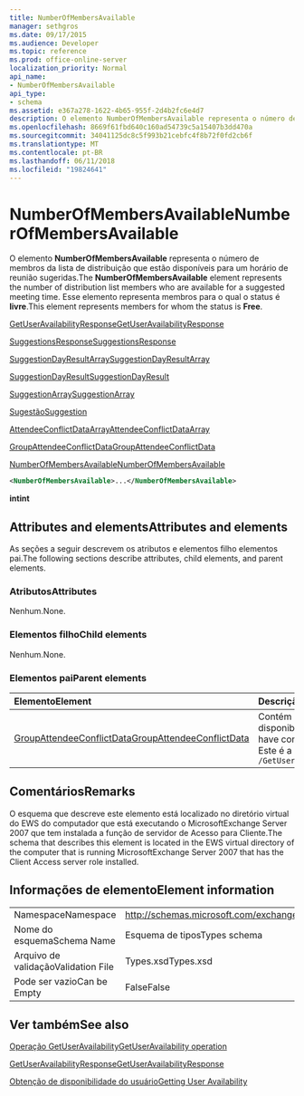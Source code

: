 ```yaml
---
title: NumberOfMembersAvailable
manager: sethgros
ms.date: 09/17/2015
ms.audience: Developer
ms.topic: reference
ms.prod: office-online-server
localization_priority: Normal
api_name:
- NumberOfMembersAvailable
api_type:
- schema
ms.assetid: e367a278-1622-4b65-955f-2d4b2fc6e4d7
description: O elemento NumberOfMembersAvailable representa o número de membros da lista de distribuição que estão disponíveis para um horário de reunião sugeridas. Esse elemento representa membros para o qual o status é livre.
ms.openlocfilehash: 8669f61fbd640c160ad54739c5a15407b3dd470a
ms.sourcegitcommit: 34041125dc8c5f993b21cebfc4f8b72f0fd2cb6f
ms.translationtype: MT
ms.contentlocale: pt-BR
ms.lasthandoff: 06/11/2018
ms.locfileid: "19824641"
---
```

# <a name="numberofmembersavailable"></a><span data-ttu-id="72ec7-104">NumberOfMembersAvailable</span><span class="sxs-lookup"><span data-stu-id="72ec7-104">NumberOfMembersAvailable</span></span>

<span data-ttu-id="72ec7-105">O elemento **NumberOfMembersAvailable** representa o número de membros da lista de distribuição que estão disponíveis para um horário de reunião sugeridas.</span><span class="sxs-lookup"><span data-stu-id="72ec7-105">The **NumberOfMembersAvailable** element represents the number of distribution list members who are available for a suggested meeting time.</span></span> <span data-ttu-id="72ec7-106">Esse elemento representa membros para o qual o status é **livre**.</span><span class="sxs-lookup"><span data-stu-id="72ec7-106">This element represents members for whom the status is **Free**.</span></span>
  
[<span data-ttu-id="72ec7-107">GetUserAvailabilityResponse</span><span class="sxs-lookup"><span data-stu-id="72ec7-107">GetUserAvailabilityResponse</span></span>](getuseravailabilityresponse.md)
  
[<span data-ttu-id="72ec7-108">SuggestionsResponse</span><span class="sxs-lookup"><span data-stu-id="72ec7-108">SuggestionsResponse</span></span>](suggestionsresponse.md)
  
[<span data-ttu-id="72ec7-109">SuggestionDayResultArray</span><span class="sxs-lookup"><span data-stu-id="72ec7-109">SuggestionDayResultArray</span></span>](suggestiondayresultarray.md)
  
[<span data-ttu-id="72ec7-110">SuggestionDayResult</span><span class="sxs-lookup"><span data-stu-id="72ec7-110">SuggestionDayResult</span></span>](suggestiondayresult.md)
  
[<span data-ttu-id="72ec7-111">SuggestionArray</span><span class="sxs-lookup"><span data-stu-id="72ec7-111">SuggestionArray</span></span>](suggestionarray.md)
  
[<span data-ttu-id="72ec7-112">Sugestão</span><span class="sxs-lookup"><span data-stu-id="72ec7-112">Suggestion</span></span>](suggestion.md)
  
[<span data-ttu-id="72ec7-113">AttendeeConflictDataArray</span><span class="sxs-lookup"><span data-stu-id="72ec7-113">AttendeeConflictDataArray</span></span>](attendeeconflictdataarray.md)
  
[<span data-ttu-id="72ec7-114">GroupAttendeeConflictData</span><span class="sxs-lookup"><span data-stu-id="72ec7-114">GroupAttendeeConflictData</span></span>](groupattendeeconflictdata.md)
  
[<span data-ttu-id="72ec7-115">NumberOfMembersAvailable</span><span class="sxs-lookup"><span data-stu-id="72ec7-115">NumberOfMembersAvailable</span></span>](numberofmembersavailable.md)
  
```xml
<NumberOfMembersAvailable>...</NumberOfMembersAvailable>
```

 <span data-ttu-id="72ec7-116">**int**</span><span class="sxs-lookup"><span data-stu-id="72ec7-116">**int**</span></span>
## <a name="attributes-and-elements"></a><span data-ttu-id="72ec7-117">Attributes and elements</span><span class="sxs-lookup"><span data-stu-id="72ec7-117">Attributes and elements</span></span>

<span data-ttu-id="72ec7-118">As seções a seguir descrevem os atributos e elementos filho elementos pai.</span><span class="sxs-lookup"><span data-stu-id="72ec7-118">The following sections describe attributes, child elements, and parent elements.</span></span>
  
### <a name="attributes"></a><span data-ttu-id="72ec7-119">Atributos</span><span class="sxs-lookup"><span data-stu-id="72ec7-119">Attributes</span></span>

<span data-ttu-id="72ec7-120">Nenhum.</span><span class="sxs-lookup"><span data-stu-id="72ec7-120">None.</span></span>
  
### <a name="child-elements"></a><span data-ttu-id="72ec7-121">Elementos filho</span><span class="sxs-lookup"><span data-stu-id="72ec7-121">Child elements</span></span>

<span data-ttu-id="72ec7-122">Nenhum.</span><span class="sxs-lookup"><span data-stu-id="72ec7-122">None.</span></span>
  
### <a name="parent-elements"></a><span data-ttu-id="72ec7-123">Elementos pai</span><span class="sxs-lookup"><span data-stu-id="72ec7-123">Parent elements</span></span>

|<span data-ttu-id="72ec7-124">**Elemento**</span><span class="sxs-lookup"><span data-stu-id="72ec7-124">**Element**</span></span>|<span data-ttu-id="72ec7-125">**Descrição**</span><span class="sxs-lookup"><span data-stu-id="72ec7-125">**Description**</span></span>|
|:-----|:-----|
|[<span data-ttu-id="72ec7-126">GroupAttendeeConflictData</span><span class="sxs-lookup"><span data-stu-id="72ec7-126">GroupAttendeeConflictData</span></span>](groupattendeeconflictdata.md) <br/> |<span data-ttu-id="72ec7-127">Contém informações de conflito agregadas sobre o número de usuários que estão disponíveis, o número de usuários que possuem conflitos e o número de usuários que não têm informações de disponibilidade em uma lista de distribuição para um horário de reunião sugeridas.</span><span class="sxs-lookup"><span data-stu-id="72ec7-127">Contains aggregate conflict information about the number of users who are available, the number of users who have conflicts, and the number of users who do not have availability information in a distribution list for a suggested meeting time.</span></span>  <br/> <span data-ttu-id="72ec7-128">Este é a expressão XPath para esse elemento:</span><span class="sxs-lookup"><span data-stu-id="72ec7-128">The following is the XPath expression to this element:</span></span>  <br/>  `/GetUserAvailabilityResponse/SuggestionsResponse/SuggestionDayResultArray/SuggestionDayResult[i]/SuggestionArray/Suggestion[i]/AttendeeConflictDataArray/GroupAttendeeConflictData[i]` <br/> |
   
## <a name="remarks"></a><span data-ttu-id="72ec7-129">Comentários</span><span class="sxs-lookup"><span data-stu-id="72ec7-129">Remarks</span></span>

<span data-ttu-id="72ec7-130">O esquema que descreve este elemento está localizado no diretório virtual do EWS do computador que está executando o MicrosoftExchange Server 2007 que tem instalada a função de servidor de Acesso para Cliente.</span><span class="sxs-lookup"><span data-stu-id="72ec7-130">The schema that describes this element is located in the EWS virtual directory of the computer that is running MicrosoftExchange Server 2007 that has the Client Access server role installed.</span></span>
  
## <a name="element-information"></a><span data-ttu-id="72ec7-131">Informações de elemento</span><span class="sxs-lookup"><span data-stu-id="72ec7-131">Element information</span></span>

|||
|:-----|:-----|
|<span data-ttu-id="72ec7-132">Namespace</span><span class="sxs-lookup"><span data-stu-id="72ec7-132">Namespace</span></span>  <br/> |http://schemas.microsoft.com/exchange/services/2006/types  <br/> |
|<span data-ttu-id="72ec7-133">Nome do esquema</span><span class="sxs-lookup"><span data-stu-id="72ec7-133">Schema Name</span></span>  <br/> |<span data-ttu-id="72ec7-134">Esquema de tipos</span><span class="sxs-lookup"><span data-stu-id="72ec7-134">Types schema</span></span>  <br/> |
|<span data-ttu-id="72ec7-135">Arquivo de validação</span><span class="sxs-lookup"><span data-stu-id="72ec7-135">Validation File</span></span>  <br/> |<span data-ttu-id="72ec7-136">Types.xsd</span><span class="sxs-lookup"><span data-stu-id="72ec7-136">Types.xsd</span></span>  <br/> |
|<span data-ttu-id="72ec7-137">Pode ser vazio</span><span class="sxs-lookup"><span data-stu-id="72ec7-137">Can be Empty</span></span>  <br/> |<span data-ttu-id="72ec7-138">False</span><span class="sxs-lookup"><span data-stu-id="72ec7-138">False</span></span>  <br/> |
   
## <a name="see-also"></a><span data-ttu-id="72ec7-139">Ver também</span><span class="sxs-lookup"><span data-stu-id="72ec7-139">See also</span></span>



[<span data-ttu-id="72ec7-140">Operação GetUserAvailability</span><span class="sxs-lookup"><span data-stu-id="72ec7-140">GetUserAvailability operation</span></span>](getuseravailability-operation.md)
  
[<span data-ttu-id="72ec7-141">GetUserAvailabilityResponse</span><span class="sxs-lookup"><span data-stu-id="72ec7-141">GetUserAvailabilityResponse</span></span>](getuseravailabilityresponse.md)


[<span data-ttu-id="72ec7-142">Obtenção de disponibilidade do usuário</span><span class="sxs-lookup"><span data-stu-id="72ec7-142">Getting User Availability</span></span>](http://msdn.microsoft.com/library/d4133fcb-9b0f-4e6b-aadf-a389da83516a%28Office.15%29.aspx)


